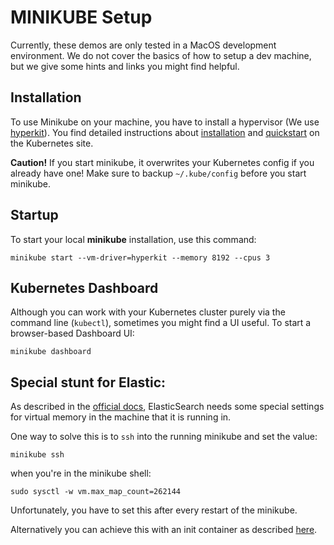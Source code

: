 # MINIKUBE Setup

Currently, these demos are only tested in a MacOS development environment. We do not cover the basics of how to setup a dev machine, but we give some hints and links you might find helpful.

## Installation
To use Minikube on your machine, you have to install a hypervisor (We use [hyperkit][hyperkit]). You find detailed instructions about [installation][kubernetes-minikube-installation] and [quickstart][kubernetes-minikube-quickstart] on the Kubernetes site.

**Caution!** If you start minikube, it overwrites your Kubernetes config if you already have one! Make sure to backup `~/.kube/config` before you start minikube.

## Startup

To start your local **minikube** installation, use this command:

```
minikube start --vm-driver=hyperkit --memory 8192 --cpus 3
```

## Kubernetes Dashboard

Although you can work with your Kubernetes cluster purely via the command line (`kubectl`), sometimes you might find a UI useful. To start a browser-based Dashboard UI:

```
minikube dashboard
```

## Special stunt for Elastic:

As described in the [official docs][elastic-virtual-memory-settings], ElasticSearch needs some special settings for virtual memory in the machine that it is running in.

One way to solve this is to `ssh` into the running minikube and set the value:

```
minikube ssh
```

when you're in the minikube shell:

```
sudo sysctl -w vm.max_map_count=262144
```

Unfortunately, you have to set this after every restart of the minikube.

Alternatively you can achieve this with an init container as described [here][elastic-virtual-memory-init-container].

[docker-macos-memory-settings]: https://docs.docker.com/docker-for-mac/#advanced
[kubernetes-minikube-installation]: https://kubernetes.io/docs/setup/minikube/#installation
[kubernetes-minikube-quickstart]: https://kubernetes.io/docs/setup/minikube/#quickstart
[hyperkit]: https://github.com/kubernetes/minikube/blob/master/docs/drivers.md#hyperkit-driver
[elastic-virtual-memory-settings]: https://www.elastic.co/guide/en/elasticsearch/reference/current/vm-max-map-count.html
[elastic-virtual-memory-ssh-minikube]: https://github.com/kubernetes/minikube/issues/1306
[elastic-virtual-memory-init-container]: https://github.com/giantswarm/kubernetes-elastic-stack/blob/28e517da737065bbb700a963f64ea3e7838b2aed/manifests-all.yaml#L114
